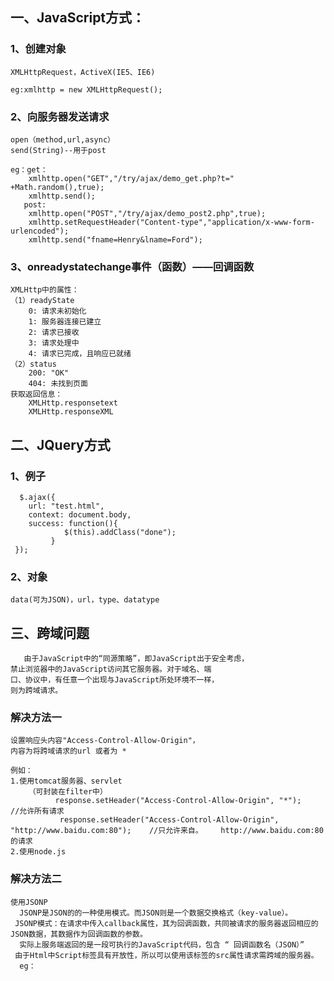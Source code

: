 ## 一、JavaScript方式：
### 1、创建对象
	XMLHttpRequest，ActiveX(IE5、IE6)

	eg:xmlhttp = new XMLHttpRequest();
### 2、向服务器发送请求
	open（method,url,async）
	send(String)--用于post

	eg：get：			
		xmlhttp.open("GET","/try/ajax/demo_get.php?t=" +Math.random(),true);
		xmlhttp.send();	
	   post:
		xmlhttp.open("POST","/try/ajax/demo_post2.php",true);
		xmlhttp.setRequestHeader("Content-type","application/x-www-form-urlencoded");
		xmlhttp.send("fname=Henry&lname=Ford");

### 3、onreadystatechange事件（函数）——回调函数
	XMLHttp中的属性：
	（1）readyState
		0: 请求未初始化
		1: 服务器连接已建立
		2: 请求已接收
		3: 请求处理中
		4: 请求已完成，且响应已就绪	
	（2）status	
		200: "OK"
		404: 未找到页面
	获取返回信息：
		XMLHttp.responsetext
		XMLHttp.responseXML

## 二、JQuery方式
### 1、例子
	  $.ajax({ 
		url: "test.html", 
		context: document.body,
		success: function(){
       	 	 	$(this).addClass("done");
      		 }
	 });
### 2、对象
	data(可为JSON)，url，type、datatype
		

## 三、跨域问题
       由于JavaScript中的“同源策略”，即JavaScript出于安全考虑，
  	禁止浏览器中的JavaScript访问其它服务器。对于域名、端 
 	口、协议中，有任意一个出现与JavaScript所处环境不一样，
  	则为跨域请求。
   
  ### 解决方法一
	设置响应头内容"Access-Control-Allow-Origin"，  
	内容为将跨域请求的url 或者为 *
 	
	例如：
	1.使用tomcat服务器、servlet
        （可封装在filter中）
              response.setHeader("Access-Control-Allow-Origin", "*");     //允许所有请求
               response.setHeader("Access-Control-Allow-Origin", "http://www.baidu.com:80");    //只允许来自。    http://www.baidu.com:80的请求
    2.使用node.js 
       
### 解决方法二
    使用JSONP 
      JSONP是JSON的的一种使用模式。而JSON则是一个数据交换格式（key-value）。
     JSONP模式：在请求中传入callback属性，其为回调函数，共同被请求的服务器返回相应的JSON数据，其数据作为回调函数的参数。
      实际上服务端返回的是一段可执行的JavaScript代码，包含 “ 回调函数名（JSON）”
     由于Html中Script标签具有开放性，所以可以使用该标签的src属性请求需跨域的服务器。
      eg：
       

